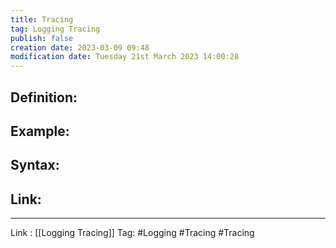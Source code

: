 ```yaml
---
title: Tracing
tag: Logging Tracing
publish: false
creation date: 2023-03-09 09:48
modification date: Tuesday 21st March 2023 14:00:28
---
```


## Definition:
## Example:
## Syntax:
## Link:
---
Link : [[Logging Tracing]]
Tag: #Logging #Tracing #Tracing